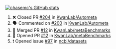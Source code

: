 [![chasemc's GitHub stats](https://github-readme-stats.vercel.app/api?username=chasemc)](https://github.com/anuraghazra/github-readme-stats)


<!--START_SECTION:activity-->
1. ❌ Closed PR [#204](https://github.com/KwanLab/Autometa/pull/204) in [KwanLab/Autometa](https://github.com/KwanLab/Autometa)
2. 🗣 Commented on [#200](https://github.com/KwanLab/Autometa/issues/200) in [KwanLab/Autometa](https://github.com/KwanLab/Autometa)
3. 🎉 Merged PR [#12](https://github.com/KwanLab/metaBenchmarks/pull/12) in [KwanLab/metaBenchmarks](https://github.com/KwanLab/metaBenchmarks)
4. 💪 Opened PR [#12](https://github.com/KwanLab/metaBenchmarks/pull/12) in [KwanLab/metaBenchmarks](https://github.com/KwanLab/metaBenchmarks)
5. ❗️ Opened issue [#97](https://github.com/ncbi/datasets/issues/97) in [ncbi/datasets](https://github.com/ncbi/datasets)
<!--END_SECTION:activity-->
